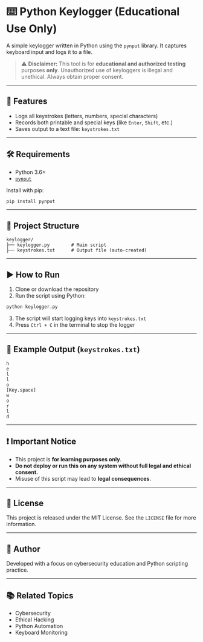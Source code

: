 # ⌨️ Python Keylogger (Educational Use Only)

A simple keylogger written in Python using the `pynput` library. It captures keyboard input and logs it to a file.

> ⚠️ **Disclaimer:** This tool is for **educational and authorized testing** purposes **only**. Unauthorized use of keyloggers is illegal and unethical. Always obtain proper consent.

---

## 🚀 Features

- Logs all keystrokes (letters, numbers, special characters)
- Records both printable and special keys (like `Enter`, `Shift`, etc.)
- Saves output to a text file: `keystrokes.txt`

---

## 🛠 Requirements

- Python 3.6+
- [`pynput`](https://pypi.org/project/pynput/)

Install with pip:

```bash
pip install pynput
```

---

## 📁 Project Structure

```
keylogger/
├── keylogger.py        # Main script
├── keystrokes.txt      # Output file (auto-created)
```

---

## ▶️ How to Run

1. Clone or download the repository
2. Run the script using Python:

```bash
python keylogger.py
```

3. The script will start logging keys into `keystrokes.txt`
4. Press `Ctrl + C` in the terminal to stop the logger

---

## 📄 Example Output (`keystrokes.txt`)

```
h
e
l
l
o
[Key.space]
w
o
r
l
d
```

---

## ❗ Important Notice

- This project is **for learning purposes only**.
- **Do not deploy or run this on any system without full legal and ethical consent.**
- Misuse of this script may lead to **legal consequences**.

---

## 📄 License

This project is released under the MIT License. See the `LICENSE` file for more information.

---

## 🙋 Author

Developed with a focus on cybersecurity education and Python scripting practice.

---

## 📚 Related Topics

- Cybersecurity
- Ethical Hacking
- Python Automation
- Keyboard Monitoring
